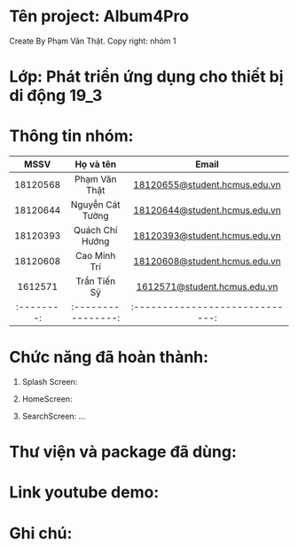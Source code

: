 # Tên project: Album4Pro
Create By Phạm Văn Thật. 
Copy right: nhóm 1

# Lớp: Phát triển ứng dụng cho thiết bị di động 19_3

# Thông tin nhóm:
| MSSV     |     Họ và tên    | Email                         |
|:--------:|:----------------:|:-----------------------------:|
| 18120568 | Phạm Văn Thật    | 18120655@student.hcmus.edu.vn |
| 18120644 | Nguyễn Cát Tường | 18120644@student.hcmus.edu.vn |
| 18120393 | Quách Chí Hướng  | 18120393@student.hcmus.edu.vn |
| 18120608 | Cao Minh Trí     | 18120608@student.hcmus.edu.vn |
| 1612571  | Trần Tiến Sỹ     | 1612571@student.hcmus.edu.vn  |
|:--------:|:----------------:|:-----------------------------:|

# Chức năng đã hoàn thành:
1. Splash Screen:

2. HomeScreen:

3. SearchScreen:
...

# Thư viện và package đã dùng:

# Link youtube demo: 
	

# Ghi chú:
